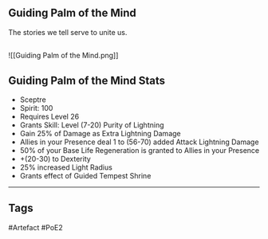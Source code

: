 ## Guiding Palm of the Mind
The stories we tell serve to unite us.
##
![[Guiding Palm of the Mind.png]]
## Guiding Palm of the Mind Stats
- Sceptre
- Spirit: 100
- Requires Level 26
- Grants Skill: Level (7-20) Purity of Lightning
- Gain 25% of Damage as Extra Lightning Damage
- Allies in your Presence deal 1 to (56-70) added Attack Lightning Damage
- 50% of your Base Life Regeneration is granted to Allies in your Presence
- +(20-30) to Dexterity
- 25% increased Light Radius
- Grants effect of Guided Tempest Shrine


---
## Tags
#Artefact
#PoE2